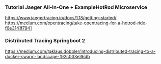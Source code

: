 

### Tutorial Jaeger All-In-One + ExampleHotRod Microservice
https://www.jaegertracing.io/docs/1.18/getting-started/
https://medium.com/opentracing/take-opentracing-for-a-hotrod-ride-f6e3141f7941


### Distributed Tracing Springboot 2
https://medium.com/@klaus.dobbler/introducing-distributed-tracing-to-a-docker-swarm-landscape-f92c033e36db
